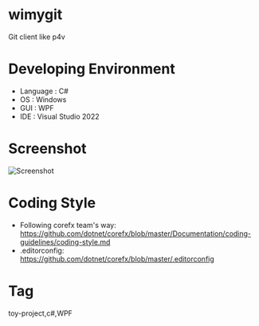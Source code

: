 # wimygit
Git client like p4v

# Developing Environment
* Language : C#
* OS       : Windows
* GUI      : WPF
* IDE      : Visual Studio 2022

# Screenshot
![Screenshot](https://raw.githubusercontent.com/zelon/wimygit/master/ScreenShot.png)

# Coding Style
 * Following corefx team's way: https://github.com/dotnet/corefx/blob/master/Documentation/coding-guidelines/coding-style.md
 * .editorconfig: https://github.com/dotnet/corefx/blob/master/.editorconfig

# Tag
toy-project,c#,WPF
